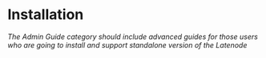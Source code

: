 # Installation

_The Admin Guide category should include advanced guides for those users who are going to install and support standalone version of the Latenode_
